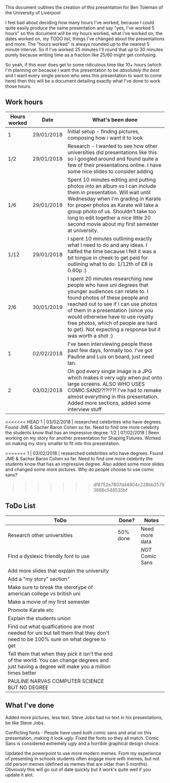 This document outlines the creation of this presentation for Ben Toleman of the University of Liverpool

I feel bad about deciding how many hours I've worked, because I could quite easily produce the same presentation and say "yes, I've worked 5 hours" so this document will be my hours worked, what i've worked on, the dates worked on, my TODO list, things I've changed about the presentations and more. The "hours worked" is always rounded up to the nearest 5 minute interval. So if I've worked 25 minutes I'll round that up to 30 minutes purely because writing time as a fraction like 25/60 might get confusing.

So yeah, if this ever does get to some ridiculous time like 10+ hours (which I'm planning on because I want this presentation to be *absolutely the best* and I want every single person who sees this presentation to want to come here) then this will be a document detailing exactly what I've done to work those hours.


## Work hours
Hours worked | Date | What's been done 
--- | --- | ---
1 | 29/01/2018 | Initial setup - finding pictures, composing how i want it to look
1/2 | 29/01/2018 | Research - I wanted to see how other universities did presentations like this so I googled around and found quite a few of their presentations online. I have some nice slides to consider adding
1/6 | 29/01/2018 | Spent 10 minutes editing and putting photos into an album so I can include them in presentation. Will wait until Wednesday when I'm grading in Karate for proper photos as Karate will take a group photo of us. Shouldn't take too long to edit together a nice little 20 second movie about my first semester at university.
1/12 | 29/01/2018 | I spent 10 minutes outlining exactly what I need to do and any ideas. I halfed the time because I felt it was a bit tongue in cheek to get paid for outlining what to do. 1/12th of £8 is 0.60p :)
2/6 | 30/01/2019 | I spent 20 minutes researching new people who have uni degrees that younger audiences can relate to. I found photos of these people and reached out to see if I can use photos of them in a presentation (since you would otherwise have to use royalty free photos, which of people are hard to get). Not expecting a response but it was worth a shot :)
1 | 02/02/2018 | I've been interviewing people these past few days, formally too. I've got Pauline and Luis on board, just need Ian.
2 | 03/02/2018 | Oh god every single image is a JPG which makes it very ugly when put onto large screens. ALSO WHO USES COMIC SANS!?!?!??! I've had to remake almost everything in this presentation. Added more sections, added some interview stuff
<<<<<<< HEAD
1 | 03/02/2018 | researched celebrities who have degrees. Found JME & Sacher Baron Cohen so far. Need to find one more celebrity the students know that has an impressive degree.
1/2 | 07/02/2018 | Been working on my story for another presentation for Shaping Futures. Worked on making my story smaller to fit into this presentation.

=======
1 | 03/02/2018 | researched celebrities who have degrees. Found JME & Sacher Baron Cohen so far. Need to find one more celebrity the students know that has an impressive degree. Also added some more slides and changed some more pictures. Why do people choose to use comic sans? 
>>>>>>> df8752e7807dd4804c228bb25793666c548535bf

## ToDo List
ToDo | Done? | Notes
--- | --- | ---
Research other universities | 50% done | Need more data
Find a dyslexic friendly font to use | | *NOT* Comic Sans
Add more slides that explain the university | |
Add a "my story" section" | | 
Make sure to break the sterotype of american college vs british uni | | 
Make a movie of my first semester | | 
Promote Karate etc | | 
Explain the students union | | 
Find out what qualfications are most needed for uni but tell them that they don't need to be 100% sure on what degree to get | | 
Tell them that when they pick it isn't the end of the world. You can change degrees and just having a degree will make you a million times better | | 
PAULINE NARVAS COMPUTER SCIENCE BUT NO DEGREE | | 

## What I've done
Added more pictures, less text. Steve Jobs had no text in his presentations, be like Steve Jobs.

Conflicting fonts - People have used *both* comic sans and arial on this presentation, making it look ugly. Fixed the fonts so they all match. Comic Sans is considered extremely ugly and a horrible graphical design choice.

Updated the powerpoint to use more modern memes. From my experience of presenting in schools students often engage more with memes, but not old person memes (defined as memes that are older than 5 months). Obviously this will go out of date quickly but it work's quite well if you update it alot.



